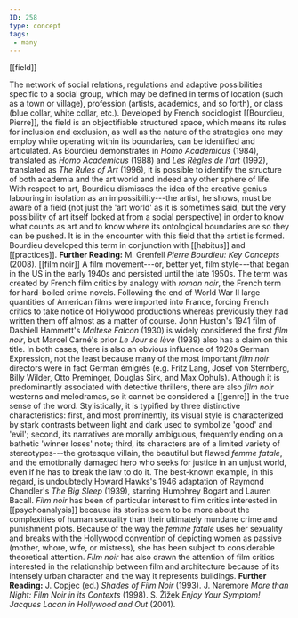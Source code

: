 ```yaml
---
ID: 258
type: concept
tags: 
 - many
---
```


[[field]]

 The network of social
relations, regulations and adaptive possibilities specific to a social
group, which may be defined in terms of location (such as a town or
village), profession (artists, academics, and so forth), or class (blue
collar, white collar, etc.). Developed by French sociologist [[Bourdieu, Pierre]], the field is an
objectifiable structured space, which means its rules for inclusion and
exclusion, as well as the nature of the strategies one may employ while
operating within its boundaries, can be identified and articulated. As
Bourdieu demonstrates in *Homo Academicus* (1984), translated as *Homo Academicus* (1988) and *Les Règles de l'art* (1992), translated as *The Rules of Art* (1996), it is possible to identify the structure of both
academia and the art world and indeed any other sphere of life. With
respect to art, Bourdieu dismisses the idea of the creative genius
labouring in isolation as an impossibility---the artist, he shows, must
be aware of a field (not just the 'art world' as it is sometimes said,
but the very possibility of art itself looked at from a social
perspective) in order to know what counts as art and to know where its
ontological boundaries are so they can be pushed. It is in the encounter
with this field that the artist is formed. Bourdieu developed this term
in conjunction with
[[habitus]] and
[[practices]].
**Further Reading:** M. Grenfell *Pierre Bourdieu: Key Concepts* (2008).
[[film noir]] A film
movement---or, better yet, film style---that began in the US in the
early 1940s and persisted until the late 1950s. The term was created by
French film critics by analogy with *roman noir*, the French term for
hard-boiled crime novels. Following the end of World War II large
quantities of American films were imported into France, forcing French
critics to take notice of Hollywood productions whereas previously they
had written them off almost as a matter of course. John Huston's 1941
film of Dashiell Hammett's *Maltese Falcon* (1930) is widely considered
the first *film noir*, but Marcel Carné's prior *Le Jour se lève* (1939)
also has a claim on this title. In both cases, there is also an obvious
influence of 1920s German Expression, not the least because many of the
most important *film noir* directors were in fact German émigrés (e.g.
Fritz Lang, Josef von Sternberg, Billy Wilder, Otto Preminger, Douglas
Sirk, and Max Ophuls). Although it is predominantly associated with
detective thrillers, there are also *film noir* westerns and melodramas,
so it cannot be considered a
[[genre]] in the true sense
of the word. Stylistically, it is typified by three distinctive
characteristics: first, and most prominently, its visual style is
characterized by stark contrasts between light and dark used to
symbolize 'good' and 'evil'; second, its narratives are morally
ambiguous, frequently ending on a bathetic 'winner loses' note; third,
its characters are of a limited variety of stereotypes---the grotesque
villain, the beautiful but flawed *femme fatale*, and the emotionally
damaged hero who seeks for justice in an unjust world, even if he has to
break the law to do it. The best-known example, in this regard, is
undoubtedly Howard Hawks's 1946 adaptation of Raymond Chandler's *The Big Sleep* (1939), starring Humphrey Bogart and Lauren Bacall. *Film noir* has been of particular interest to film critics interested in
[[psychoanalysis]] because
its stories seem to be more about the complexities of human sexuality
than their ultimately mundane crime and punishment plots. Because of the
way the *femme fatale* uses her sexuality and breaks with the Hollywood
convention of depicting women as passive (mother, whore, wife, or
mistress), she has been subject to considerable theoretical attention.
*Film noir* has also drawn the attention of film critics interested in
the relationship between film and architecture because of its intensely
urban character and the way it represents buildings.
**Further Reading:** J. Copjec (ed.) *Shades of Film Noir* (1993).
J. Naremore *More than Night: Film Noir in its Contexts* (1998).
S. Žižek *Enjoy Your Symptom! Jacques Lacan in Hollywood and Out*
(2001).
